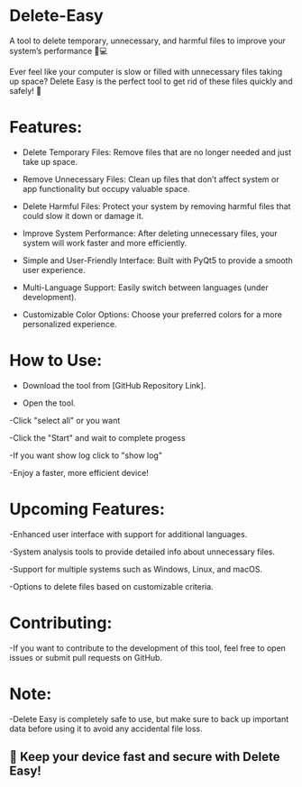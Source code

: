 # Delete-Easy
A tool to delete temporary, unnecessary, and harmful files to improve your system’s performance 🧹💻

Ever feel like your computer is slow or filled with unnecessary files taking up space?
Delete Easy is the perfect tool to get rid of these files quickly and safely! 🚀

# Features:
- Delete Temporary Files: Remove files that are no longer needed and just take up space.

- Remove Unnecessary Files: Clean up files that don’t affect system or app functionality but occupy valuable space.

- Delete Harmful Files: Protect your system by removing harmful files that could slow it down or damage it.

- Improve System Performance: After deleting unnecessary files, your system will work faster and more efficiently.

- Simple and User-Friendly Interface: Built with PyQt5 to provide a smooth user experience.

- Multi-Language Support: Easily switch between languages (under development).

- Customizable Color Options: Choose your preferred colors for a more personalized experience.

# How to Use:
- Download the tool from [GitHub Repository Link].

- Open the tool.

-Click "select all" or you want

-Click the "Start" and wait to complete progess

-If you want show log click to "show log"

-Enjoy a faster, more efficient device!

# Upcoming Features:
-Enhanced user interface with support for additional languages.

-System analysis tools to provide detailed info about unnecessary files.

-Support for multiple systems such as Windows, Linux, and macOS.

-Options to delete files based on customizable criteria.

# Contributing:
-If you want to contribute to the development of this tool, feel free to open issues or submit pull requests on GitHub.

# Note:
-Delete Easy is completely safe to use, but make sure to back up important data before using it to avoid any accidental file loss.

## 🎉 Keep your device fast and secure with Delete Easy!
